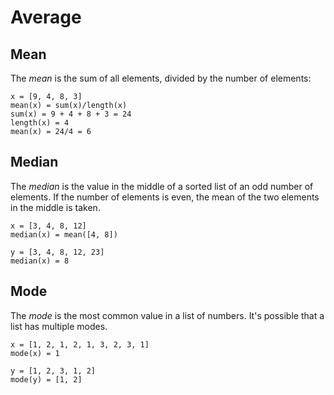 # Average

## Mean

The _mean_ is the sum of all elements, divided by the number of elements:

    x = [9, 4, 8, 3]
    mean(x) = sum(x)/length(x)
    sum(x) = 9 + 4 + 8 + 3 = 24
    length(x) = 4
    mean(x) = 24/4 = 6

## Median

The _median_ is the value in the middle of a sorted list of an odd number of elements. If the number of elements is even, the mean of the two elements in the middle is taken.

    x = [3, 4, 8, 12]
    median(x) = mean([4, 8])

    y = [3, 4, 8, 12, 23]
    median(x) = 8

## Mode

The _mode_ is the most common value in a list of numbers. It's possible that a list has multiple modes.

    x = [1, 2, 1, 2, 1, 3, 2, 3, 1]
    mode(x) = 1

    y = [1, 2, 3, 1, 2]
    mode(y) = [1, 2]
